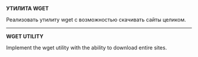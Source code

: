 <p><b>УТИЛИТА WGET</b></p>
<p>Реализовать утилиту wget с возможностью скачивать сайты целиком.</p>

<hr>
<p><b>WGET UTILITY</b></p>
<p>Implement the wget utility with the ability to download entire sites.</p>